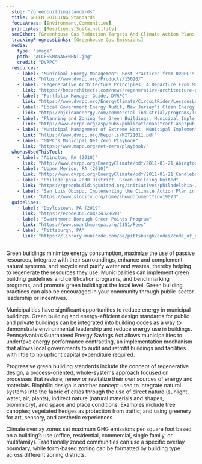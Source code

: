 ```yaml
---
  slug: "/greenbuildingstandards"
  title: GREEN BUILDING Standards
  focusAreas: [Environment,Communities]
  principles: [Resiliency,Sustainability]
  seeOther: [Greenhouse Gas Reduction Targets And Climate Action Plans,Alternative Energy Ordinance]
  trackingProgressLinks: [Greenhouse Gas Emissions]
  media: 
    type: "image"
    path: "ACCESSMANAGEMENT.jpg"
    credit: "DVRPC"
  resources: 
    - label: "Municipal Energy Management: Best Practices from DVRPC’s Direct Technical Assistance Program, DVRPC"
      link: "https://www.dvrpc.org/Products/15020/"
    - label: "Regenerative Architecture Principles: A Departure From Modern Sustainable Design"
      link: "https://hmcarchitects.com/news/regenerative-architecture-principles-a-departure-from-modern-sustainable-design-2019-04-12/#:~:text=The%20widespread%20use%20of%20green,by%20prioritizing%20regenerative%20design%20principles."
    - label: "Portfolio Manager Guide, DVRPC"
      link: "https://www.dvrpc.org/EnergyClimate/CircuitRider/LessonsLearned/pdf/PortfolioManager.pdf"
    - label: "Local Government Energy Audit, New Jersey’s Clean Energy Program"
      link: "http://njcleanenergy.com/commercial-industrial/programs/local-government-energy-audit/local-government-energy-audit"
    - label: "Planning and Zoning for Green Buildings, Municipal Implementation Tool #017, DVRPC"
      link: "http://www.dvrpc.org/asp/pubs/publicationabstract.asp?pub_id=MIT017"
    - label: "Municipal Management of Extreme Heat, Municipal Implementation Tool #33, DVRPC"
      link: "https://www.dvrpc.org/Reports/MIT21011.pdf"
    - label: "MAPC’s Municipal Net Zero Playbook"
      link: "https://www.mapc.org/net-zero/playbook/"
  whoHasUsedThisTool: 
    - label: "Abington, PA (2010)"
      link: "http://www.dvrpc.org/EnergyClimate/pdf/2011-01-21_Abington_Free_Library.pdf"
    - label: "Upper Merion, PA (2010)"
      link: "http://www.dvrpc.org/EnergyClimate/pdf/2011-01-21_Candlebrook_Elementary.pdf"
    - label: "Philadelphia 2030 District, Green Building United"
      link: "https://greenbuildingunited.org/initiatives/philadelphia-2030-district"
    - label: "San Luis Obispo, Implementing the Climate Action Plan in the Zoning Regulations (2018)"
      link: "https://www.slocity.org/home/showdocument?id=19073"
  guidelines: 
    - label: "Doylestown, PA (2019"
      link: "https://ecode360.com/34329693"
    - label: "Swarthmore Borough Green Points Program"
      link: "https://www.swarthmorepa.org/2151/Fees"
    - label: "Pittsburgh, PA"
      link: "https://library.municode.com/pa/pittsburgh/codes/code_of_ordinances?nodeId=PIZOCO_TITNINEZOCO_ARTVIDEST_CH915ENPEST_915.08SUDECINEFA"
---
```


Green buildings minimize energy consumption, maximize the use of passive resources, integrate with their surroundings, enhance and complement natural systems, and recycle and purify water and wastes, thereby helping to regenerate the resources they use. Municipalities can implement green building guidelines and certification programs, and benchmarking programs, and promote green building at the local level. Green building practices can also be encouraged in your community through public-sector leadership or incentives.

Municipalities have significant opportunities to reduce energy in municipal buildings. Green building and energy-efficient design standards for public and private buildings can be integrated into building codes as a way to demonstrate environmental leadership and reduce energy use in buildings. Pennsylvania’s Guaranteed Energy Savings Act allows municipalities to undertake energy performance contracting, an implementation mechanism that allows local governments to audit and retrofit buildings and facilities with little to no upfront capital expenditure required.

Progressive green building standards include the concept of regenerative design, a process-oriented, whole-systems approach focused on processes that restore, renew or revitalize their own sources of energy and materials. Biophilic design is another concept used to integrate natural systems into the fabric of cities through the use of direct nature (sunlight, water, air, plants), indirect nature (natural materials and shapes, biomimicry), and space and place conditions. Examples include tree canopies; vegetated hedges as protection from traffic; and using greenery for art, sensory, and aesthetic experiences.

Climate overlay zones set maximum GHG emissions per square foot based on a building’s use (office, residential, commercial, single family, or multifamily). Traditionally zoned communities can use a specific overlay boundary, while form-based zoning can be formatted by building type across different zoning districts.

